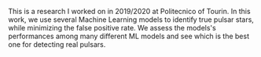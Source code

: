 This is a research I worked on in 2019/2020 at Politecnico of Tourin.
In this work, we use several Machine Learning models to identify true pulsar stars, while minimizing the false positive rate. 
We assess the models's performances among many different ML models and see which is the best one for detecting real pulsars.
